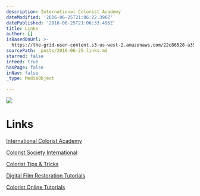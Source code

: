 ```yaml
---
description: International Colorist Academy
dateModified: '2016-06-25T21:06:22.396Z'
datePublished: '2016-06-25T21:06:33.495Z'
title: Links
author: []
isBasedOnUrl: >-
  https://the-grid-user-content.s3-us-west-2.amazonaws.com/22c86528-a35b-4d10-be81-764c2d222cab.jpg
sourcePath: _posts/2016-06-25-links.md
starred: false
inFeed: true
hasPage: false
inNav: false
_type: MediaObject

---
```

![](https://the-grid-user-content.s3-us-west-2.amazonaws.com/22c86528-a35b-4d10-be81-764c2d222cab.jpg)

# Links

[International Colorist Academy][0]

[Colorist Society International][1]

[Colorist Tips & Tricks][2]

[Digital Film Restoration Tutorials][3]

[Colorist Online Tutorials][4]

[0]: http://icolorist.com/
[1]: http://coloristsociety.com/
[2]: http://colorist-tutorials.com/
[3]: http://digitalfilmrestorationtraining.com/
[4]: http://colorist-training.com/